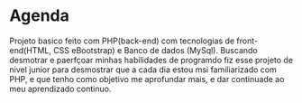 # Agenda
Projeto basico feito com PHP(back-end) com tecnologias de front-end(HTML, CSS eBootstrap) e Banco de dados (MySql).
Buscando desmotrar e paerfçoar minhas habilidades de programdo fiz esse projeto de nivel junior
para desmostrar que a cada dia estou msi familiarizado com PHP, e que tenho como objetivo me aprofundar mais,
e dar continuade ao meu aprendizado continuo.
